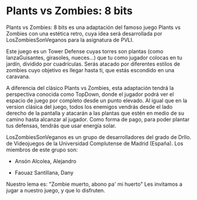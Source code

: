 # Plants vs Zombies: 8 bits

Plants vs Zombies: 8 bits es una adaptación del famoso juego Plants vs Zombies con una estética retro,
cuya idea será desarrollada por LosZombiesSonVeganos para la asignatura de PVLI.

Este juego es un Tower Defense cuyas torres son plantas (como lanzaGuisantes, girasoles, nueces...)
que tu como jugador colocas en tu jardín, dividido por cuadrículas. 
Serás atacado por diferentes estilos de zombies cuyo objetivo es llegar hasta ti,
que estás escondido en una caravana.

A diferencia del clásico Plants vs Zombies, esta adaptación tendrá la perspectiva 
conocida como TopDown, donde el jugador podrá ver el espacio de juego por completo 
desde un punto elevado.
Al igual que en la version clásica del juego, todos los enemigos vendrás desde el 
lado derecho de la pantalla y atacarán a las plantas que estén en medio de su camino
hasta alcanzar al jugador. Como forma de pago, para poder plantar tus defensas, tendrás que usar 
energía solar.

LosZombiesSonVeganos es un grupo de desarrolladores del grado de Drllo. de Videojuegos
de la Universidad Complutense de Madrid (España). Los miembros de este grupo son:

- Ansón Alcolea, Alejandro

- Faouaz Santillana, Dany

Nuestro lema es: "Zombie muerto, abono pa' mi huerto"
Les invitamos a jugar a nuestro juego, y que lo disfruten.
